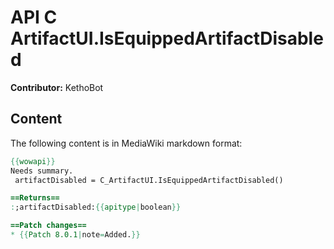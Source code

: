 # API C ArtifactUI.IsEquippedArtifactDisabled

**Contributor:** KethoBot

## Content

The following content is in MediaWiki markdown format:

```mediawiki
{{wowapi}}
Needs summary.
 artifactDisabled = C_ArtifactUI.IsEquippedArtifactDisabled()

==Returns==
:;artifactDisabled:{{apitype|boolean}}

==Patch changes==
* {{Patch 8.0.1|note=Added.}}
```